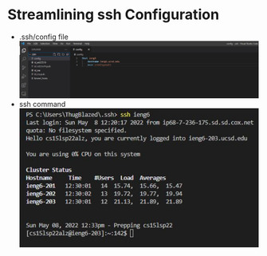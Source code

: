 # Streamlining ssh Configuration
- .ssh/config file  
![streamline1](streamline1.JPG)
- ssh command
![streamline2](streamline2.JPG)
